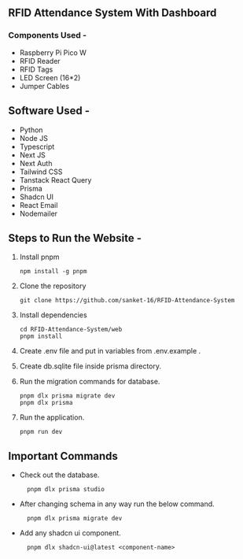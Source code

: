 ## RFID Attendance System With Dashboard

### Components Used -

- Raspberry Pi Pico W
- RFID Reader
- RFID Tags
- LED Screen (16\*2)
- Jumper Cables

## Software Used -

- Python
- Node JS
- Typescript
- Next JS
- Next Auth
- Tailwind CSS
- Tanstack React Query
- Prisma
- Shadcn UI
- React Email
- Nodemailer

## Steps to Run the Website -

1.  Install pnpm

        npm install -g pnpm

2.  Clone the repository

        git clone https://github.com/sanket-16/RFID-Attendance-System

3.  Install dependencies

        cd RFID-Attendance-System/web
        pnpm install

4.  Create .env file and put in variables from .env.example .

5.  Create db.sqlite file inside prisma directory.

6.  Run the migration commands for database.

        pnpm dlx prisma migrate dev
        pnpm dlx prisma

7.  Run the application.

        pnpm run dev

## Important Commands

- Check out the database.

        pnpm dlx prisma studio

- After changing schema in any way run the below command.

        pnpm dlx prisma migrate dev

- Add any shadcn ui component.

        pnpm dlx shadcn-ui@latest <component-name>
